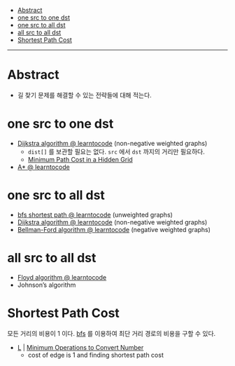 - [Abstract](#abstract)
- [one src to one dst](#one-src-to-one-dst)
- [one src to all dst](#one-src-to-all-dst)
- [all src to all dst](#all-src-to-all-dst)
- [Shortest Path Cost](#shortest-path-cost)

----

# Abstract

* 길 찾기 문제를 해결할 수 있는 전략들에 대해 적는다.

# one src to one dst

* [Dijkstra algorithm @ learntocode](/fundamentals/graph/dijkstra/README.md) (non-negative weighted graphs)
  * `dist[]` 를 보관할 필요는 없다. `src` 에서 `dst` 까지의 거리만 필요하다.
  * [Minimum Path Cost in a Hidden Grid](/leetcode2/MinimumPathCostinaHiddenGrid/README.md)
* [A* @ learntocode](/fundamentals/combinatorialsearch/astar/README.md)
  
# one src to all dst

* [bfs shortest path @ learntocode](/fundamentals/graph/bfsshortestpath/README.md) (unweighted graphs)
* [Dijkstra algorithm @ learntocode](/fundamentals/graph/dijkstra/README.md) (non-negative weighted graphs)
* [Bellman-Ford algorithm @ learntocode](/fundamentals/graph/bellmanford/README.md) (negative weighted graphs)

# all src to all dst

* [Floyd algorithm @ learntocode](/fundamentals/graph/floyd/README.md)
* Johnson’s algorithm

# Shortest Path Cost

모든 거리의 비용이 1 이다. [bfs](/fundamentals/graph/bfs/README.md) 를 이용하여 최단 거리 경로의 비용을 구할 수 있다.

* [L](/leetcode3/MinimumOperationstoConvertNumber/README.md) | [Minimum Operations to Convert Number](https://leetcode.com/problems/minimum-operations-to-convert-number/)
  * cost of edge is 1 and finding shortest path cost 
  
